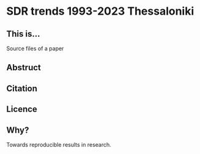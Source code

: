 
# SDR trends 1993-2023 Thessaloniki

[]()

## This is...

Source files of a paper

## Abstruct

## Citation

## Licence

## Why?

Towards reproducible results in research.

